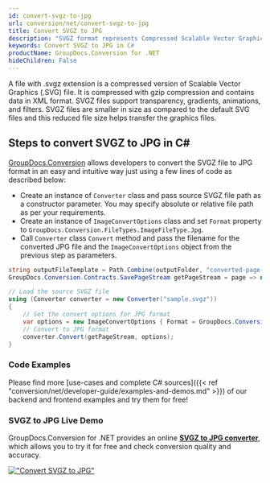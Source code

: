 ```yaml
---
id: convert-svgz-to-jpg
url: conversion/net/convert-svgz-to-jpg
title: Convert SVGZ to JPG
description: "SVGZ format represents Compressed Scalable Vector Graphics File with .svgz extension. Learn how to convert SVGZ to JPG file programmatically in C# language using GroupDocs.Conversion for .NET library."
keywords: Convert SVGZ to JPG in C#
productName: GroupDocs.Conversion for .NET
hideChildren: False
---
```


A file with .svgz extension is a compressed version of Scalable Vector Graphics (.SVG) file. It is compressed with gzip compression and contains data in XML format. SVGZ files support transparency, gradients, animations, and filters. SVGZ files are smaller in size as compared to the default SVG files and this reduced file size helps transfer the graphics files.

## Steps to convert SVGZ to JPG in C#

[GroupDocs.Conversion](https://products.groupdocs.com/conversion/net) allows developers to convert the SVGZ file to JPG format in an easy and intuitive way just using a few lines of code as described below:

* Create an instance of `Converter` class and pass source SVGZ file path as a constructor parameter. You may specify absolute or relative file path as per your requirements. 
* Create an instance of `ImageConvertOptions` class and set `Format` property to `GroupDocs.Conversion.FileTypes.ImageFileType.Jpg`.
* Call `Converter` class `Convert` method and pass the filename for the converted JPG file and the `ImageConvertOptions` object from the previous step as parameters.

```csharp
string outputFileTemplate = Path.Combine(outputFolder, "converted-page-{0}.jpg");
GroupDocs.Conversion.Contracts.SavePageStream getPageStream = page => new FileStream(string.Format(outputFileTemplate, page), FileMode.Create);

// Load the source SVGZ file
using (Converter converter = new Converter("sample.svgz"))
{
    // Set the convert options for JPG format
    var options = new ImageConvertOptions { Format = GroupDocs.Conversion.FileTypes.ImageFileType.Jpg };   
    // Convert to JPG format
    converter.Convert(getPageStream, options);
}
```

### Code Examples

Please find more [use-cases and complete C# sources]({{< ref "conversion/net/developer-guide/examples-and-demos.md" >}}) of our backend and frontend examples and try them for free!

### SVGZ to JPG Live Demo

GroupDocs.Conversion for .NET provides an online [**SVGZ to JPG converter**](https://products.groupdocs.app/conversion/svgz-to-jpg), which allows you to try it for free and check conversion quality and accuracy.

[!["Convert SVGZ to JPG"](conversion/net/images/convert-to-jpg/convert-svgz-to-jpg.png)](https://products.groupdocs.app/conversion/svgz-to-jpg)